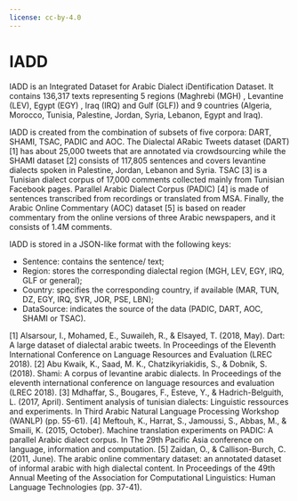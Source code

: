 ```yaml
---
license: cc-by-4.0
---
```

# IADD

IADD is an Integrated Dataset for Arabic Dialect iDentification Dataset. It contains 136,317 texts representing 5 regions (Maghrebi (MGH) , Levantine (LEV), Egypt (EGY) , Iraq (IRQ) and Gulf (GLF)) and 9 countries (Algeria, Morocco, Tunisia, Palestine, Jordan, Syria, Lebanon, Egypt and Iraq).

IADD is created from the combination of subsets of five corpora: DART, SHAMI, TSAC, PADIC and AOC. The Dialectal ARabic Tweets dataset (DART) [1] has about 25,000 tweets that are annotated via crowdsourcing while the SHAMI dataset [2] consists of 117,805 sentences and covers levantine dialects spoken in Palestine, Jordan, Lebanon and Syria. TSAC [3] is a Tunisian dialect corpus of 17,000 comments collected mainly from Tunisian Facebook pages. Parallel Arabic Dialect Corpus (PADIC) [4] is made of sentences transcribed from recordings or translated from MSA. Finally, the Arabic Online Commentary (AOC) dataset [5] is based on reader commentary from the online versions of three Arabic newspapers, and it consists of 1.4M comments.

IADD is stored in a JSON-like format with the following keys:
- Sentence: contains the sentence/ text;
- Region: stores the corresponding dialectal region (MGH, LEV, EGY, IRQ, GLF or general);
- Country: specifies the corresponding country, if available (MAR, TUN, DZ, EGY, IRQ, SYR, JOR, PSE, LBN);
- DataSource: indicates the source of the data (PADIC, DART, AOC, SHAMI or TSAC).


[1] Alsarsour, I., Mohamed, E., Suwaileh, R., & Elsayed, T. (2018, May). Dart: A large dataset of dialectal arabic tweets. In Proceedings of the Eleventh International Conference on Language Resources and Evaluation (LREC 2018).
[2] Abu Kwaik, K., Saad, M. K., Chatzikyriakidis, S., & Dobnik, S. (2018). Shami: A corpus of levantine arabic dialects. In Proceedings of the eleventh international conference on language resources and evaluation (LREC 2018).
[3] Mdhaffar, S., Bougares, F., Esteve, Y., & Hadrich-Belguith, L. (2017, April). Sentiment analysis of tunisian dialects: Linguistic ressources and experiments. In Third Arabic Natural Language Processing Workshop (WANLP) (pp. 55-61).
[4] Meftouh, K., Harrat, S., Jamoussi, S., Abbas, M., & Smaili, K. (2015, October). Machine translation experiments on PADIC: A parallel Arabic dialect corpus. In The 29th Pacific Asia conference on language, information and computation.
[5] Zaidan, O., & Callison-Burch, C. (2011, June). The arabic online commentary dataset: an annotated dataset of informal arabic with high dialectal content. In Proceedings of the 49th Annual Meeting of the Association for Computational Linguistics: Human Language Technologies (pp. 37-41).

